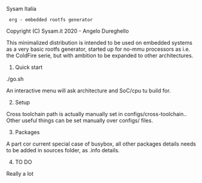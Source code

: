 Sysam Italia

     erg - embedded rootfs generator

Copyright (C) Sysam.it 2020 - Angelo Dureghello


This minimalized distribution is intended to be used on embedded 
systems as a very basic rootfs generator, started up for no-mmu 
processors as i.e. the ColdFire serie, but with ambition to be expanded
to other architectures. 

1. Quick start

./go.sh

An interactive menu will ask architecture and SoC/cpu tu build for.

2. Setup

Cross toolchain path is actually manually set in configs/cross-toolchain..
Other useful things can be set manually over configs/ files.

3. Packages

A part cor current special case of busybox, all other packages details
needs to be added in sources folder, as .info details.


4. TO DO

Really a lot

